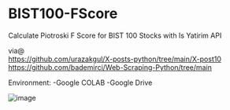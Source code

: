 # BIST100-FScore
Calculate Piotroski F Score for BIST 100 Stocks with Is Yatirim API

via@<br>
https://github.com/urazakgul/X-posts-python/tree/main/X-post10<br>
https://github.com/bademirci/Web-Scraping-Python/tree/main 

Environment:
-Google COLAB
-Google Drive

![image](https://github.com/fbayram/BIST100-FScore/assets/25521415/67b930b8-9017-4a8e-8cd5-6a91a8542e83)

